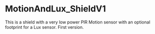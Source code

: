 # MotionAndLux_ShieldV1
This is a shield with a very low power PIR Motion sensor with an optional footprint for a Lux sensor. First version.
